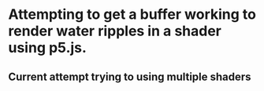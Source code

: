 # Attempting to get a buffer working to render water ripples in a shader using p5.js.

## Current attempt trying to using multiple shaders 

